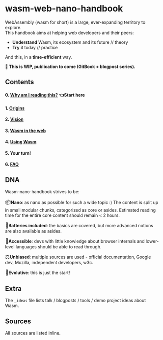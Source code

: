 # wasm-web-nano-handbook

WebAssembly (wasm for short) is a large, ever-expanding territory to explore.  
This handbook aims at helping web developers and their peers:

- **Understand** Wasm, its ecosystem and its future // theory
- **Try** it today // practice

And this, in a **time-efficient** way.

**🚧 This is WIP, publication to come (GitBook + blogpost series).**

## Contents

#### 0. [Why am I reading this?][why-am-i] **👈Start here**

#### 1. [Origins][origins]

#### 2. [Vision][vision]

#### 3. [Wasm in the web][web]

#### 4. [Using Wasm][use]

#### 5. Your turn!

#### 6. [FAQ][faq]

[why-am-i]: https://github.com/maudnals/wasm-nano-handbook/blob/master/why-am-i-reading-this.md
[origins]: https://github.com/maudnals/wasm-nano-handbook/blob/master/wasm-origins.md
[vision]: https://github.com/maudnals/wasm-nano-handbook/blob/master/wasm-vision.md
[use]: https://github.com/maudnals/wasm-nano-handbook/blob/master/wasm-use.md
[web]: https://github.com/maudnals/wasm-nano-handbook/blob/master/wasm-web.md
[live]: https://github.com/maudnals/wasm-nano-handbook/blob/master/wasm-live.md
[faq]: https://github.com/maudnals/wasm-nano-handbook/blob/master/wasm-disambiguations-and-faq.md

## DNA

Wasm-nano-handbook strives to be:

<span style="font-size:larger;">📦</span>**Nano**: as nano as possible for such a wide topic :) The content is split up in small modular chunks, categorized as core or asides. Estimated reading time for the entire core content should remain < 2 hours.

<span style="font-size:larger;">🔋</span>**Batteries included**: the basics are covered, but more advanced notions are also available as asides.

<span style="font-size:larger;">🧘‍</span>**Accessible**: devs with little knowledge about browser internals and lower-level languages should be able to read through.

<span style="font-size:larger;">⚖️</span>**Unbiased**: multiple sources are used - official documentation, Google dev, Mozilla, independent developers, w3c.

<span style="font-size:larger;">🌱</span>**Evolutive**: this is just the start!

## Extra

The `_ideas` file lists talk / blogposts / tools / demo project ideas about Wasm.

## Sources

All sources are listed inline.
